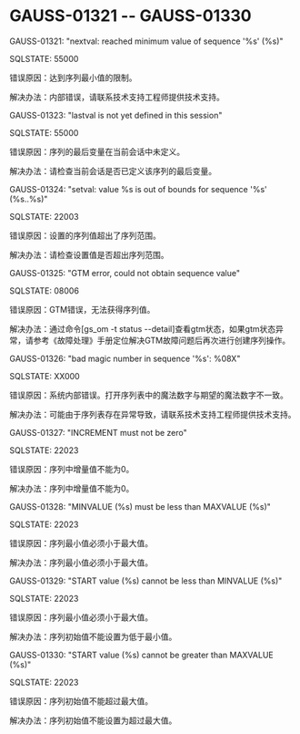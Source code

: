 # GAUSS-01321 -- GAUSS-01330<a name="ZH-CN_TOPIC_0302072979"></a>

GAUSS-01321: "nextval: reached minimum value of sequence '%s' \(%s\)"

SQLSTATE: 55000

错误原因：达到序列最小值的限制。

解决办法：内部错误，请联系技术支持工程师提供技术支持。

GAUSS-01323: "lastval is not yet defined in this session"

SQLSTATE: 55000

错误原因：序列的最后变量在当前会话中未定义。

解决办法：请检查当前会话是否已定义该序列的最后变量。

GAUSS-01324: "setval: value %s is out of bounds for sequence '%s' \(%s..%s\)"

SQLSTATE: 22003

错误原因：设置的序列值超出了序列范围。

解决办法：请检查设置值是否超出序列范围。

GAUSS-01325: "GTM error, could not obtain sequence value"

SQLSTATE: 08006

错误原因：GTM错误，无法获得序列值。

解决办法：通过命令\[gs\_om -t status --detail\]查看gtm状态，如果gtm状态异常，请参考《故障处理》手册定位解决GTM故障问题后再次进行创建序列操作。

GAUSS-01326: "bad magic number in sequence '%s': %08X"

SQLSTATE: XX000

错误原因：系统内部错误。打开序列表中的魔法数字与期望的魔法数字不一致。

解决办法：可能由于序列表存在异常导致，请联系技术支持工程师提供技术支持。

GAUSS-01327: "INCREMENT must not be zero"

SQLSTATE: 22023

错误原因：序列中增量值不能为0。

解决办法：序列中增量值不能为0。

GAUSS-01328: "MINVALUE \(%s\) must be less than MAXVALUE \(%s\)"

SQLSTATE: 22023

错误原因：序列最小值必须小于最大值。

解决办法：序列最小值必须小于最大值。

GAUSS-01329: "START value \(%s\) cannot be less than MINVALUE \(%s\)"

SQLSTATE: 22023

错误原因：序列最小值必须小于最大值。

解决办法：序列初始值不能设置为低于最小值。

GAUSS-01330: "START value \(%s\) cannot be greater than MAXVALUE \(%s\)"

SQLSTATE: 22023

错误原因：序列初始值不能超过最大值。

解决办法：序列初始值不能设置为超过最大值。

